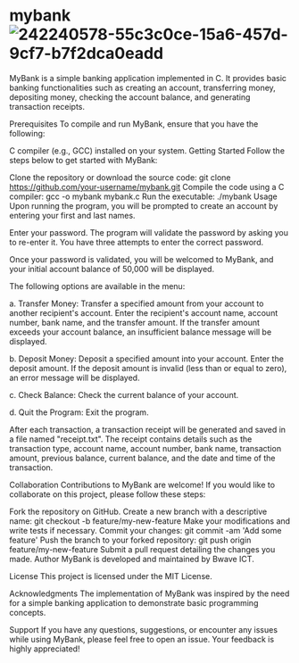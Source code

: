 # mybank![242240578-55c3c0ce-15a6-457d-9cf7-b7f2dca0eadd](https://github.com/Edafeemmanuel/mybank/assets/96774741/9ac25e4e-1d49-428e-8d49-7e07ef87428c)
MyBank is a simple banking application implemented in C. It provides basic banking functionalities such as creating an account, transferring money, depositing money, checking the account balance, and generating transaction receipts.

Prerequisites
To compile and run MyBank, ensure that you have the following:

C compiler (e.g., GCC) installed on your system.
Getting Started
Follow the steps below to get started with MyBank:

Clone the repository or download the source code:
git clone https://github.com/your-username/mybank.git
Compile the code using a C compiler:
gcc -o mybank mybank.c
Run the executable:
./mybank
Usage
Upon running the program, you will be prompted to create an account by entering your first and last names.

Enter your password. The program will validate the password by asking you to re-enter it. You have three attempts to enter the correct password.

Once your password is validated, you will be welcomed to MyBank, and your initial account balance of 50,000 will be displayed.

The following options are available in the menu:

a. Transfer Money: Transfer a specified amount from your account to another recipient's account. Enter the recipient's account name, account number, bank name, and the transfer amount. If the transfer amount exceeds your account balance, an insufficient balance message will be displayed.

b. Deposit Money: Deposit a specified amount into your account. Enter the deposit amount. If the deposit amount is invalid (less than or equal to zero), an error message will be displayed.

c. Check Balance: Check the current balance of your account.

d. Quit the Program: Exit the program.

After each transaction, a transaction receipt will be generated and saved in a file named "receipt.txt". The receipt contains details such as the transaction type, account name, account number, bank name, transaction amount, previous balance, current balance, and the date and time of the transaction.

Collaboration
Contributions to MyBank are welcome! If you would like to collaborate on this project, please follow these steps:

Fork the repository on GitHub.
Create a new branch with a descriptive name:
git checkout -b feature/my-new-feature
Make your modifications and write tests if necessary.
Commit your changes:
git commit -am 'Add some feature'
Push the branch to your forked repository:
git push origin feature/my-new-feature
Submit a pull request detailing the changes you made.
Author
MyBank is developed and maintained by Bwave ICT.

License
This project is licensed under the MIT License.

Acknowledgments
The implementation of MyBank was inspired by the need for a simple banking application to demonstrate basic programming concepts.

Support
If you have any questions, suggestions, or encounter any issues while using MyBank, please feel free to open an issue. Your feedback is highly appreciated!
